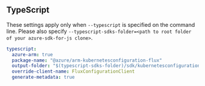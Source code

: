 ## TypeScript

These settings apply only when `--typescript` is specified on the command line.
Please also specify `--typescript-sdks-folder=<path to root folder of your azure-sdk-for-js clone>`.

```yaml $(typescript)
typescript:
  azure-arm: true
  package-name: "@azure/arm-kubernetesconfiguration-flux"
  output-folder: "$(typescript-sdks-folder)/sdk/kubernetesconfiguration/arm-kubernetesconfiguration"
  override-client-name: FluxConfigurationClient
  generate-metadata: true
```
